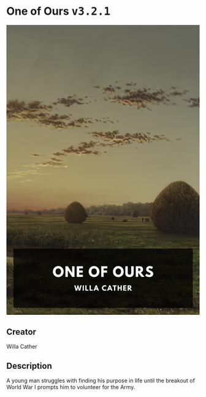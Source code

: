 
# One of Ours <kbd>v3.2.1</kbd>

<center>
  <img src="./cover-1024.jpg"/>
</center>

## Creator
Willa Cather

## Description
A young man struggles with finding his purpose in life until the breakout of World War I prompts him to volunteer for the Army.
